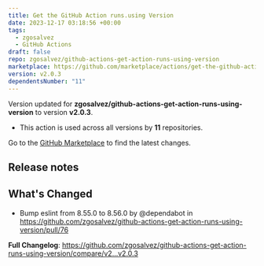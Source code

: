 ```yaml
---
title: Get the GitHub Action runs.using Version
date: 2023-12-17 03:18:56 +00:00
tags:
  - zgosalvez
  - GitHub Actions
draft: false
repo: zgosalvez/github-actions-get-action-runs-using-version
marketplace: https://github.com/marketplace/actions/get-the-github-action-runs-using-version
version: v2.0.3
dependentsNumber: "11"
---
```



Version updated for **zgosalvez/github-actions-get-action-runs-using-version** to version **v2.0.3**.
- This action is used across all versions by **11** repositories.

Go to the [GitHub Marketplace](https://github.com/marketplace/actions/get-the-github-action-runs-using-version) to find the latest changes.

## Release notes

## What's Changed
* Bump eslint from 8.55.0 to 8.56.0 by @dependabot in https://github.com/zgosalvez/github-actions-get-action-runs-using-version/pull/76


**Full Changelog**: https://github.com/zgosalvez/github-actions-get-action-runs-using-version/compare/v2...v2.0.3
